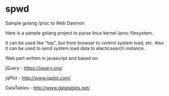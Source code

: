 # spwd
Sample golang /proc to Web Daemon

Here is a sample golang project to parse linux kernel /proc filesystem.

It can be used like "top", but from browser to control system load, etc.
Also it can be used to send system load data to elacticsearch instance.

Web part written in javascript and based on:

jQuery -  https://jquery.org/

jqPlot - http://www.jqplot.com/

DataTables - http://www.datatables.net/

